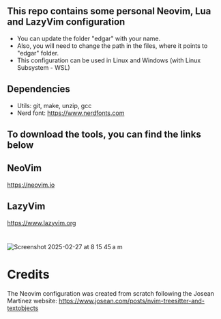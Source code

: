 ## This repo contains some personal Neovim, Lua and LazyVim configuration

  - You can update the folder "edgar" with your name.
  - Also, you will need to change the path in the files, where it points to "edgar" folder.
  - This configuration can be used in Linux and Windows (with Linux Subsystem - WSL)

## Dependencies
  - Utils: git, make, unzip, gcc
  - Nerd font: https://www.nerdfonts.com

## To download the tools, you can find the links below

## NeoVim 
https://neovim.io

## LazyVim
https://www.lazyvim.org

#
![Screenshot 2025-02-27 at 8 15 45 a m](https://github.com/user-attachments/assets/3a73b9a4-e096-4fca-9a24-dfee6106c6c3)


# Credits
The Neovim configuration was created from scratch following the Josean Martinez website: https://www.josean.com/posts/nvim-treesitter-and-textobjects

